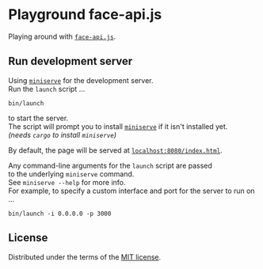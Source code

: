 # Playground face-api.js
Playing around with [`face-api.js`].

## Run development server
Using [`miniserve`] for the development server.  
Run the `launch` script ...
```
bin/launch
```
to start the server.  
The script will prompt you to install [`miniserve`] if it isn't installed yet.  
_(needs `cargo` to install `miniserve`)_

By default, the page will be served at [`localhost:8080/index.html`](http://localhost:8080/index.html).

Any command-line arguments for the `launch` script are passed  
to the underlying `miniserve` command.  
See `miniserve --help` for more info.  
For example, to specify a custom interface and port for the server to run on ...
```
bin/launch -i 0.0.0.0 -p 3000
```

## License
Distributed under the terms of the [MIT license][license].

[`face-api.js`]: https://github.com/justadudewhohacks/face-api.js
[`miniserve`]:   https://github.com/svenstaro/miniserve
[license]:       ./LICENSE
